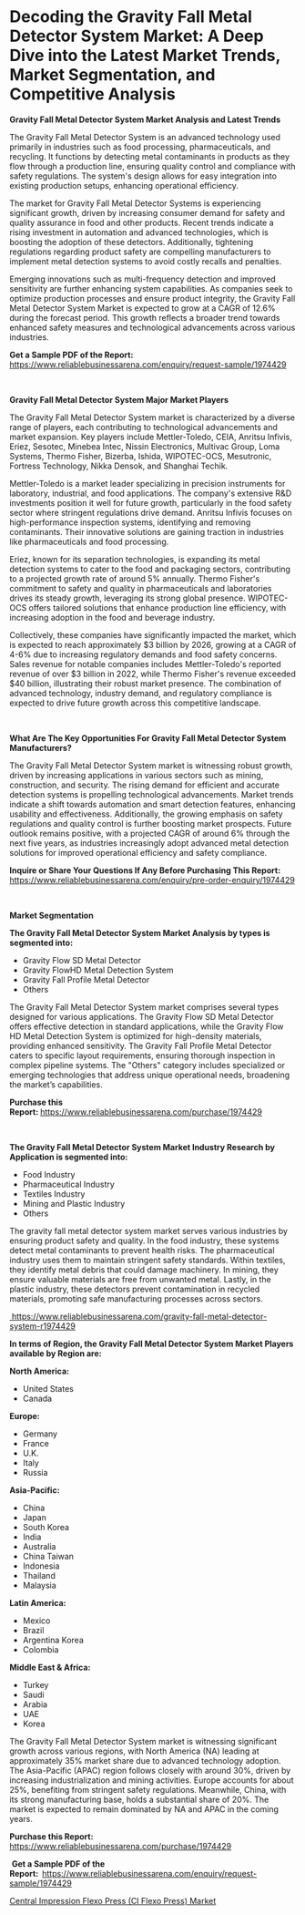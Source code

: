 <p><h1>Decoding the Gravity Fall Metal Detector System Market: A Deep Dive into the Latest Market Trends, Market Segmentation, and Competitive Analysis</h1></p><p><strong>Gravity Fall Metal Detector System Market Analysis and Latest Trends</strong></p>
<p><p>The Gravity Fall Metal Detector System is an advanced technology used primarily in industries such as food processing, pharmaceuticals, and recycling. It functions by detecting metal contaminants in products as they flow through a production line, ensuring quality control and compliance with safety regulations. The system's design allows for easy integration into existing production setups, enhancing operational efficiency.</p><p>The market for Gravity Fall Metal Detector Systems is experiencing significant growth, driven by increasing consumer demand for safety and quality assurance in food and other products. Recent trends indicate a rising investment in automation and advanced technologies, which is boosting the adoption of these detectors. Additionally, tightening regulations regarding product safety are compelling manufacturers to implement metal detection systems to avoid costly recalls and penalties.</p><p>Emerging innovations such as multi-frequency detection and improved sensitivity are further enhancing system capabilities. As companies seek to optimize production processes and ensure product integrity, the Gravity Fall Metal Detector System Market is expected to grow at a CAGR of 12.6% during the forecast period. This growth reflects a broader trend towards enhanced safety measures and technological advancements across various industries.</p></p>
<p><strong>Get a Sample PDF of the Report:&nbsp;</strong> <a href="https://www.reliablebusinessarena.com/enquiry/request-sample/1974429?utm_campaign=2330&utm_medium=2&utm_source=Github&utm_content=ia&utm_term=01032025&utm_id=gravity-fall-metal-detector-system">https://www.reliablebusinessarena.com/enquiry/request-sample/1974429</a></p>
<p>&nbsp;</p>
<p><strong>Gravity Fall Metal Detector System Major Market Players</strong></p>
<p><p>The Gravity Fall Metal Detector System market is characterized by a diverse range of players, each contributing to technological advancements and market expansion. Key players include Mettler-Toledo, CEIA, Anritsu Infivis, Eriez, Sesotec, Minebea Intec, Nissin Electronics, Multivac Group, Loma Systems, Thermo Fisher, Bizerba, Ishida, WIPOTEC-OCS, Mesutronic, Fortress Technology, Nikka Densok, and Shanghai Techik. </p><p>Mettler-Toledo is a market leader specializing in precision instruments for laboratory, industrial, and food applications. The company's extensive R&D investments position it well for future growth, particularly in the food safety sector where stringent regulations drive demand. Anritsu Infivis focuses on high-performance inspection systems, identifying and removing contaminants. Their innovative solutions are gaining traction in industries like pharmaceuticals and food processing.</p><p>Eriez, known for its separation technologies, is expanding its metal detection systems to cater to the food and packaging sectors, contributing to a projected growth rate of around 5% annually. Thermo Fisher's commitment to safety and quality in pharmaceuticals and laboratories drives its steady growth, leveraging its strong global presence. WIPOTEC-OCS offers tailored solutions that enhance production line efficiency, with increasing adoption in the food and beverage industry.</p><p>Collectively, these companies have significantly impacted the market, which is expected to reach approximately $3 billion by 2026, growing at a CAGR of 4-6% due to increasing regulatory demands and food safety concerns. Sales revenue for notable companies includes Mettler-Toledo's reported revenue of over $3 billion in 2022, while Thermo Fisher's revenue exceeded $40 billion, illustrating their robust market presence. The combination of advanced technology, industry demand, and regulatory compliance is expected to drive future growth across this competitive landscape.</p></p>
<p>&nbsp;</p>
<p><strong>What Are The Key Opportunities For Gravity Fall Metal Detector System Manufacturers?</strong></p>
<p><p>The Gravity Fall Metal Detector System market is witnessing robust growth, driven by increasing applications in various sectors such as mining, construction, and security. The rising demand for efficient and accurate detection systems is propelling technological advancements. Market trends indicate a shift towards automation and smart detection features, enhancing usability and effectiveness. Additionally, the growing emphasis on safety regulations and quality control is further boosting market prospects. Future outlook remains positive, with a projected CAGR of around 6% through the next five years, as industries increasingly adopt advanced metal detection solutions for improved operational efficiency and safety compliance.</p></p>
<p><strong>Inquire or Share Your Questions If Any Before Purchasing This Report:</strong> <a href="https://www.reliablebusinessarena.com/enquiry/pre-order-enquiry/1974429?utm_campaign=2330&utm_medium=2&utm_source=Github&utm_content=ia&utm_term=01032025&utm_id=gravity-fall-metal-detector-system">https://www.reliablebusinessarena.com/enquiry/pre-order-enquiry/1974429</a></p>
<p>&nbsp;</p>
<p><strong>Market Segmentation</strong></p>
<p><strong>The Gravity Fall Metal Detector System Market Analysis by types is segmented into:</strong></p>
<p><ul><li>Gravity Flow SD Metal Detector</li><li>Gravity FlowHD Metal Detection System</li><li>Gravity Fall Profile Metal Detector</li><li>Others</li></ul></p>
<p><p>The Gravity Fall Metal Detector System market comprises several types designed for various applications. The Gravity Flow SD Metal Detector offers effective detection in standard applications, while the Gravity Flow HD Metal Detection System is optimized for high-density materials, providing enhanced sensitivity. The Gravity Fall Profile Metal Detector caters to specific layout requirements, ensuring thorough inspection in complex pipeline systems. The "Others" category includes specialized or emerging technologies that address unique operational needs, broadening the market’s capabilities.</p></p>
<p><strong>Purchase this Report:&nbsp;</strong><a href="https://www.reliablebusinessarena.com/purchase/1974429?utm_campaign=2330&utm_medium=2&utm_source=Github&utm_content=ia&utm_term=01032025&utm_id=gravity-fall-metal-detector-system">https://www.reliablebusinessarena.com/purchase/1974429</a></p>
<p>&nbsp;</p>
<p><strong>The Gravity Fall Metal Detector System Market Industry Research by Application is segmented into:</strong></p>
<p><ul><li>Food Industry</li><li>Pharmaceutical Industry</li><li>Textiles Industry</li><li>Mining and Plastic Industry</li><li>Others</li></ul></p>
<p><p>The gravity fall metal detector system market serves various industries by ensuring product safety and quality. In the food industry, these systems detect metal contaminants to prevent health risks. The pharmaceutical industry uses them to maintain stringent safety standards. Within textiles, they identify metal debris that could damage machinery. In mining, they ensure valuable materials are free from unwanted metal. Lastly, in the plastic industry, these detectors prevent contamination in recycled materials, promoting safe manufacturing processes across sectors.</p></p>
<p><a href="https://www.reliablebusinessarena.com/gravity-fall-metal-detector-system-r1974429?utm_campaign=2330&utm_medium=2&utm_source=Github&utm_content=ia&utm_term=01032025&utm_id=gravity-fall-metal-detector-system">&nbsp;https://www.reliablebusinessarena.com/gravity-fall-metal-detector-system-r1974429</a></p>
<p><strong>In terms of Region, the Gravity Fall Metal Detector System Market Players available by Region are:</strong></p>
<p>
    <p> <strong> North America: </strong>
        <ul>
            <li>United States</li>
            <li>Canada</li>
        </ul>
        </p> 
    <p> <strong> Europe: </strong>
        <ul>
            <li>Germany</li>
            <li>France</li>
            <li>U.K.</li>
            <li>Italy</li>
            <li>Russia</li>
        </ul>
        </p> 
    <p> <strong> Asia-Pacific: </strong>
        <ul>
            <li>China</li>
            <li>Japan</li>
            <li>South Korea</li>
            <li>India</li>
            <li>Australia</li>
            <li>China Taiwan</li>
            <li>Indonesia</li>
            <li>Thailand</li>
            <li>Malaysia</li>
        </ul>
        </p> 
    <p> <strong> Latin America: </strong>
        <ul>
            <li>Mexico</li>
            <li>Brazil</li>
            <li>Argentina Korea</li>
            <li>Colombia</li>
        </ul>
        </p> 
    <p> <strong> Middle East & Africa: </strong>
        <ul>
            <li>Turkey</li>
            <li>Saudi</li>
            <li>Arabia</li>
            <li>UAE</li>
            <li>Korea</li>
        </ul>
    </p>
    </p>
<p><p>The Gravity Fall Metal Detector System market is witnessing significant growth across various regions, with North America (NA) leading at approximately 35% market share due to advanced technology adoption. The Asia-Pacific (APAC) region follows closely with around 30%, driven by increasing industrialization and mining activities. Europe accounts for about 25%, benefiting from stringent safety regulations. Meanwhile, China, with its strong manufacturing base, holds a substantial share of 20%. The market is expected to remain dominated by NA and APAC in the coming years.</p></p>
<p><strong>Purchase this Report: </strong><a href="https://www.reliablebusinessarena.com/purchase/1974429?utm_campaign=2330&utm_medium=2&utm_source=Github&utm_content=ia&utm_term=01032025&utm_id=gravity-fall-metal-detector-system">https://www.reliablebusinessarena.com/purchase/1974429</a></p>
<p>&nbsp;<strong>Get a Sample PDF of the Report:&nbsp;&nbsp;</strong><a href="https://www.reliablebusinessarena.com/enquiry/request-sample/1974429?utm_campaign=2330&utm_medium=2&utm_source=Github&utm_content=ia&utm_term=01032025&utm_id=gravity-fall-metal-detector-system">https://www.reliablebusinessarena.com/enquiry/request-sample/1974429</a></p>
<p><strong></strong></p>
<p><p><a href="https://github.com/SanjidaMahmud54/Market-Research-Report-List-1/blob/main/central-impression-flexo-press-ci-flexo-press-market.md?utm_campaign=2330&utm_medium=2&utm_source=Github&utm_content=ia&utm_term=01032025&utm_id=gravity-fall-metal-detector-system">Central Impression Flexo Press (CI Flexo Press) Market</a></p></p>